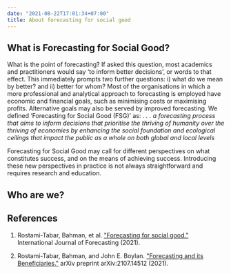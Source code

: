 ```yaml
---
date: "2021-08-22T17:01:34+07:00"
title: About forecasting for social good
---
```


## What is Forecasting for Social Good?

What is the point of forecasting? If asked this question, most academics and practitioners
would say ‘to inform better decisions’, or words to that effect. This immediately prompts
two further questions: i) what do we mean by better? and ii) better for whom? Most of the
organisations in which a more professional and analytical approach to forecasting is employed have economic and financial goals, such as minimising costs or maximising profits. Alternative goals may also be served by improved forecasting. We defined ‘Forecasting for Social Good (FSG)’ as: _. . . a forecasting process that aims to inform decisions that prioritise the thriving of humanity over the thriving of economies by enhancing the social foundation and ecological ceilings that impact the public as a whole on both global and local levels_

Forecasting for Social Good may call for different perspectives on what constitutes success, and on the means of achieving success. Introducing these new perspectives in practice is not always straightforward and requires research and education.

## Who are we?


## References

1. Rostami-Tabar, Bahman, et al. ["Forecasting for social good."](https://www.sciencedirect.com/science/article/pii/S0169207021000510?casa_token=zyyQFwkJLYUAAAAA:HqqBZuoTJsAwImmsHBR9MLROZs-JHgcuzRv9Qr60V3Mb49v2zaeZO6Uz2x8QM2XrkVb-zRaymn4) International Journal of Forecasting (2021).

2. Rostami-Tabar, Bahman, and John E. Boylan. ["Forecasting and its Beneficiaries."](https://arxiv.org/pdf/2107.14512.pdf) arXiv preprint arXiv:2107.14512 (2021).